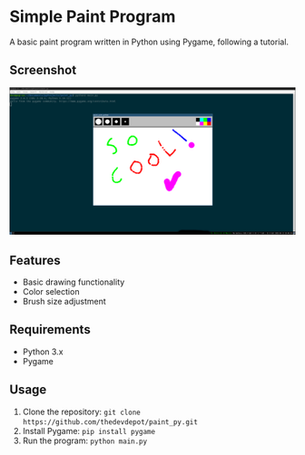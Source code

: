 # Simple Paint Program

A basic paint program written in Python using Pygame, following a tutorial.

## Screenshot

![Paint Program Screenshot](paint_pic.png)

## Features

- Basic drawing functionality
- Color selection
- Brush size adjustment

## Requirements

- Python 3.x
- Pygame

## Usage

1. Clone the repository: `git clone https://github.com/thedevdepot/paint_py.git`
2. Install Pygame: `pip install pygame`
3. Run the program: `python main.py`
